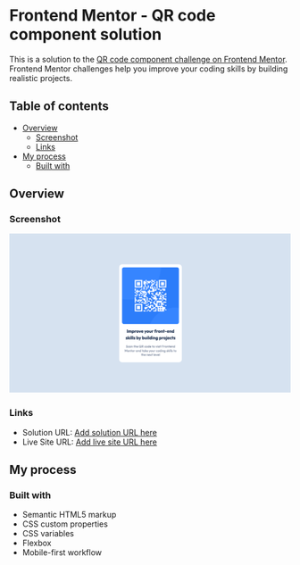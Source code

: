 # Frontend Mentor - QR code component solution

This is a solution to the [QR code component challenge on Frontend Mentor](https://www.frontendmentor.io/challenges/qr-code-component-iux_sIO_H). Frontend Mentor challenges help you improve your coding skills by building realistic projects.

## Table of contents

- [Overview](#overview)
  - [Screenshot](#screenshot)
  - [Links](#links)
- [My process](#my-process)
  - [Built with](#built-with)

## Overview

### Screenshot

![](./screenshot.png)

### Links

- Solution URL: [Add solution URL here](https://www.frontendmentor.io/solutions/qr-code-component-built-using-html-and-css-only-N52KipX3gu)
- Live Site URL: [Add live site URL here](https://qr-code-component-six-lake.vercel.app/)

## My process

### Built with

- Semantic HTML5 markup
- CSS custom properties
- CSS variables
- Flexbox
- Mobile-first workflow
